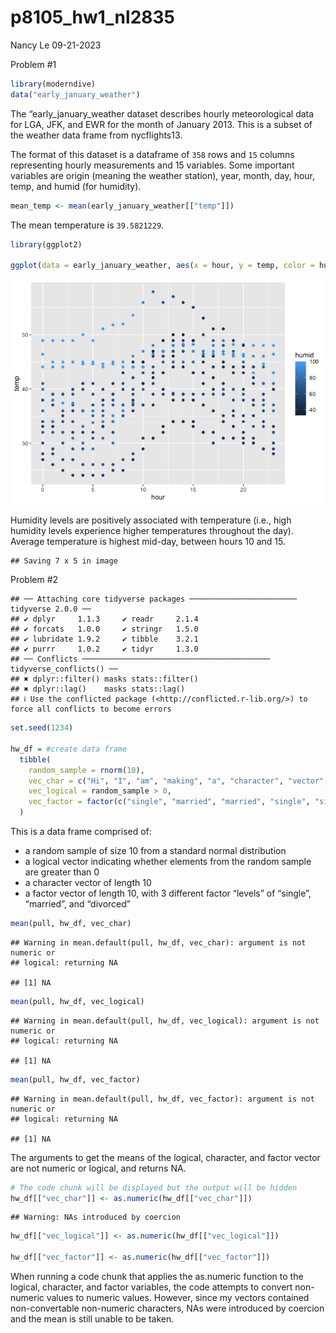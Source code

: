 p8105_hw1_nl2835
================
Nancy Le
09-21-2023

Problem \#1

``` r
library(moderndive)
data("early_january_weather")
```

The “early_january_weather dataset describes hourly meteorological data
for LGA, JFK, and EWR for the month of January 2013. This is a subset of
the weather data frame from nycflights13.

The format of this dataset is a dataframe of `358` rows and `15` columns
representing hourly measurements and 15 variables. Some important
variables are origin (meaning the weather station), year, month, day,
hour, temp, and humid (for humidity).

``` r
mean_temp <- mean(early_january_weather[["temp"]])
```

The mean temperature is `39.5821229`.

``` r
library(ggplot2)

ggplot(data = early_january_weather, aes(x = hour, y = temp, color = humid)) + geom_point()
```

![](p8105_hw1_nl2835_files/figure-gfm/yx_scatter-1.png)<!-- -->

Humidity levels are positively associated with temperature (i.e., high
humidity levels experience higher temperatures throughout the day).
Average temperature is highest mid-day, between hours 10 and 15.

    ## Saving 7 x 5 in image

Problem \#2

    ## ── Attaching core tidyverse packages ──────────────────────── tidyverse 2.0.0 ──
    ## ✔ dplyr     1.1.3     ✔ readr     2.1.4
    ## ✔ forcats   1.0.0     ✔ stringr   1.5.0
    ## ✔ lubridate 1.9.2     ✔ tibble    3.2.1
    ## ✔ purrr     1.0.2     ✔ tidyr     1.3.0
    ## ── Conflicts ────────────────────────────────────────── tidyverse_conflicts() ──
    ## ✖ dplyr::filter() masks stats::filter()
    ## ✖ dplyr::lag()    masks stats::lag()
    ## ℹ Use the conflicted package (<http://conflicted.r-lib.org/>) to force all conflicts to become errors

``` r
set.seed(1234)

hw_df = #create data frame
  tibble( 
    random_sample = rnorm(10),
    vec_char = c("Hi", "I", "am", "making", "a", "character", "vector", "of", "length", "ten"),
    vec_logical = random_sample > 0, 
    vec_factor = factor(c("single", "married", "married", "single", "single", "divorced", "divorced", "single", "married", "married"))
  )
```

This is a data frame comprised of:

- a random sample of size 10 from a standard normal distribution
- a logical vector indicating whether elements from the random sample
  are greater than 0
- a character vector of length 10
- a factor vector of length 10, with 3 different factor “levels” of
  “single”, “married”, and “divorced”

``` r
mean(pull, hw_df, vec_char)
```

    ## Warning in mean.default(pull, hw_df, vec_char): argument is not numeric or
    ## logical: returning NA

    ## [1] NA

``` r
mean(pull, hw_df, vec_logical)
```

    ## Warning in mean.default(pull, hw_df, vec_logical): argument is not numeric or
    ## logical: returning NA

    ## [1] NA

``` r
mean(pull, hw_df, vec_factor)
```

    ## Warning in mean.default(pull, hw_df, vec_factor): argument is not numeric or
    ## logical: returning NA

    ## [1] NA

The arguments to get the means of the logical, character, and factor
vector are not numeric or logical, and returns NA.

``` r
# The code chunk will be displayed but the output will be hidden
hw_df[["vec_char"]] <- as.numeric(hw_df[["vec_char"]])
```

    ## Warning: NAs introduced by coercion

``` r
hw_df[["vec_logical"]] <- as.numeric(hw_df[["vec_logical"]])

hw_df[["vec_factor"]] <- as.numeric(hw_df[["vec_factor"]])
```

When running a code chunk that applies the as.numeric function to the
logical, character, and factor variables, the code attempts to convert
non-numeric values to numeric values. However, since my vectors
contained non-convertable non-numeric characters, NAs were introduced by
coercion and the mean is still unable to be taken.
